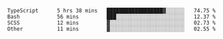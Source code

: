 <!--START_SECTION:waka-->

```text
TypeScript      5 hrs 38 mins   ██████████████████▓░░░░░░   74.75 %
Bash            56 mins         ███░░░░░░░░░░░░░░░░░░░░░░   12.37 %
SCSS            12 mins         ▓░░░░░░░░░░░░░░░░░░░░░░░░   02.73 %
Other           11 mins         ▓░░░░░░░░░░░░░░░░░░░░░░░░   02.55 %
```

<!--END_SECTION:waka-->


<!--
**Leorio21/Leorio21** is a ✨ _special_ ✨ repository because its `README.md` (this file) appears on your GitHub profile.

Here are some ideas to get you started:

- 🔭 I’m currently working on ...
- 🌱 I’m currently learning ...
- 👯 I’m looking to collaborate on ...
- 🤔 I’m looking for help with ...
- 💬 Ask me about ...
- 📫 How to reach me: ...
- 😄 Pronouns: ...
- ⚡ Fun fact: ...
-->
